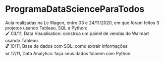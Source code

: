 # ProgramaDataScienceParaTodos
Aula realizadas na Le Wagon, entre 03 e 24/11/2020, em que foram feitos 3 projetos usando Tableau, SQL e Python: <br>
🖌️ 03/11, Data Visualisation: construa um painel de vendas do Walmart usando Tableau <br>
🔓 10/11, Base de dados com SQL: como extrair informações <br>
📊 17/11, Data Analytics: faça seus dados falarem com Python <br><br>

